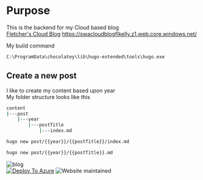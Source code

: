 # Purpose

This is the backend for my Cloud based blog  
[Fletcher's Cloud Blog](https://cloud.fskelly.com)
https://swacloudblogflkelly.z1.web.core.windows.net/

My build command

```bash
C:\ProgramData\chocolatey\lib\hugo-extended\tools\hugo.exe
```

## Create a new post

I like to create my content based upon year  
My folder structure looks like this  

```bash
content  
|---post
    |---year
        |---postTitle
            |---index.md
```

```bash
hugo new post/{{year}}/{{postTitle}}/index.md
```

```bash
hugo new post/{{year}}/{{postTitle}}.md
```

![blog](https://img.shields.io/website-up-down-green-red/https/cloud.fskelly.com.svg)  
[![Deploy To Azure](https://github.com/fskelly/flkelly-cloudblog/actions/workflows/deploy-hugo-storage-account-copy.yml/badge.svg)](https://github.com/fskelly/flkelly-cloudblog/actions/workflows/deploy-hugo-storage-account-copy.yml)
![Website maintained](https://img.shields.io/maintenance/yes/2024?style=plastic)
